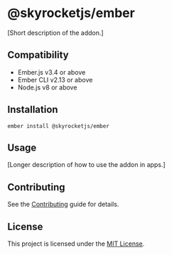 # @skyrocketjs/ember

[Short description of the addon.]

## Compatibility

- Ember.js v3.4 or above
- Ember CLI v2.13 or above
- Node.js v8 or above

## Installation

```
ember install @skyrocketjs/ember
```

## Usage

[Longer description of how to use the addon in apps.]

## Contributing

See the [Contributing](CONTRIBUTING.md) guide for details.

## License

This project is licensed under the [MIT License](LICENSE.md).
